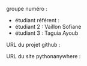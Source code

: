groupe numéro :

* étudiant référent :
* étudiant 2 : Vaillon Sofiane
* étudiant 3 : Taguia Ayoub

URL du projet github :

URL du site pythonanywhere :
